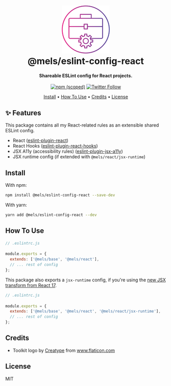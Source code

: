 <h1 align="center">
  <br>
  <img src="https://raw.githubusercontent.com/melanieseltzer/toolkit/main/assets/toolkit.png" alt="Toolkit" width="150">
  <br>
  @mels/eslint-config-react
  <br>
</h1>

<h4 align="center">Shareable ESLint config for React projects.</h4>

<p align="center">
  <a href="https://www.npmjs.com/package/@mels/eslint-config-react"><img alt="npm (scoped)" src="https://img.shields.io/npm/v/@mels/eslint-config-react"></a>
  <a href="https://twitter.com/melanieseltzer"><img alt="Twitter Follow" src="https://img.shields.io/twitter/follow/melanieseltzer?style=social"></a>
</p>

<p align="center">
  <a href="#install">Install</a> •
  <a href="#how-to-use">How To Use</a> •
  <a href="#credits">Credits</a> •
  <a href="#license">License</a>
</p>

## ✨ Features

This package contains all my React-related rules as an extensible shared ESLint config.

- React ([eslint-plugin-react](https://github.com/yannickcr/eslint-plugin-react))
- React Hooks ([eslint-plugin-react-hooks](https://github.com/facebook/react/tree/main/packages/eslint-plugin-react-hooks))
- JSX A11y (accessibility rules) ([eslint-plugin-jsx-a11y](https://github.com/jsx-eslint/eslint-plugin-jsx-a11y))
- JSX runtime config (if extended with `@mels/react/jsx-runtime`)

## Install

With npm:

```bash
npm install @mels/eslint-config-react --save-dev
```

With yarn:

```bash
yarn add @mels/eslint-config-react --dev
```

## How To Use

```js
// .eslintrc.js

module.exports = {
  extends: ['@mels/base', '@mels/react'],
  // ... rest of config
};
```

This package also exports a `jsx-runtime` config, if you're using the [new JSX transform from React 17](https://reactjs.org/blog/2020/09/22/introducing-the-new-jsx-transform.html#removing-unused-react-imports).

```js
// .eslintrc.js

module.exports = {
  extends: ['@mels/base', '@mels/react', '@mels/react/jsx-runtime'],
  // ... rest of config
};
```

## Credits

- Toolkit logo by <a href="https://www.flaticon.com/authors/creatype" title="Creatype">Creatype</a> from <a href="https://www.flaticon.com/" title="Flaticon">www.flaticon.com</a>

## License

MIT
